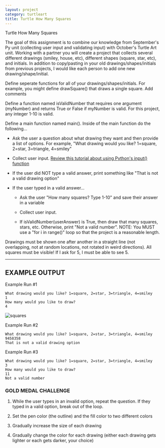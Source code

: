 ```yaml
---
layout: project
category: turtleart
title: Turtle How Many Squares
---
```

Turtle How Many Squares

The goal of this assignment is to combine our knowledge from September's Py unit (collecting user input and validating input) with October's Turtle Art unit. Working with a partner you will create a project that collects several different drawings (smiley, house, etc), different shapes (square, star, etc), and initials. In addition to copy/pasting in your old drawings/shapes/initials from previous projects, I would like each person to add one new drawing/shape/initial.



Define seperate functions for all of your drawings/shapes/initials. For example, you might define drawSquare() that draws a single square. Add comments 


Define a function named isValidNumber that requires one argument (myNumber) and returns True or False if myNumber is valid. For this project, any integer 1-10 is valid.



Define a main function named main(). Inside of the main function do the following...

  - Ask the user a question about what drawing they want and then provide a list of options. For example, "What drawing would you like? 1=square, 2=star, 3=triangle, 4=smiley"

  - Collect user input. [Review this tutorial about using Python's input() function](https://www.w3schools.com/python/ref_func_input.asp)

  - If the user did NOT type a valid answer, print something like "That is not a valid drawing option"

  - If the user typed in a valid answer...

    - Ask the user "How many squares? Type 1-10" and save their answer in a variable

    - Collect user input.

    - If isValidNumber(userAnswer) is True, then draw that many squares, stars, etc. Otherwise, print "Not a valid number". NOTE: You MUST use a "for i in range()" loop so that the project is a reasonable length.


Drawings must be shown one after another in a straight line (not overlapping, not at random locations, not rotated in weird directions). All squares must be visible! If I ask for 5, I must be able to see 5.


---

## EXAMPLE OUTPUT

Example Run #1
```
What drawing would you like? 1=square, 2=star, 3=triangle, 4=smiley
1
How many would you like to draw?
4
```
![squares](https://bradleycodeu.github.io/apcsp/turtleart/TurtleHowManySquares/squares.jpeg)


Example Run #2
```
What drawing would you like? 1=square, 2=star, 3=triangle, 4=smiley
9458358
That is not a valid drawing option
```

Example Run #3
```
What drawing would you like? 1=square, 2=star, 3=triangle, 4=smiley
3
How many would you like to draw?
11
Not a valid number
```





### GOLD MEDAL CHALLENGE

1. While the user types in an invalid option, repeat the question. If they typed in a valid option, break out of the loop.

2. Set the pen color (the outline) and the fill color to two different colors

3. Gradually increase the size of each drawing

4. Gradually change the color for each drawing (either each drawing gets lighter or each gets darker, your choice)